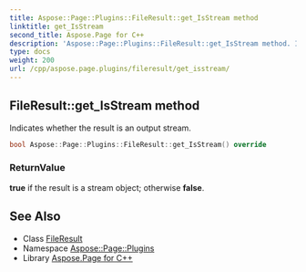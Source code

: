```yaml
---
title: Aspose::Page::Plugins::FileResult::get_IsStream method
linktitle: get_IsStream
second_title: Aspose.Page for C++
description: 'Aspose::Page::Plugins::FileResult::get_IsStream method. Indicates whether the result is an output stream in C++.'
type: docs
weight: 200
url: /cpp/aspose.page.plugins/fileresult/get_isstream/
---
```

## FileResult::get_IsStream method


Indicates whether the result is an output stream.

```cpp
bool Aspose::Page::Plugins::FileResult::get_IsStream() override
```


### ReturnValue

**true** if the result is a stream object; otherwise **false**.

## See Also

* Class [FileResult](../)
* Namespace [Aspose::Page::Plugins](../../)
* Library [Aspose.Page for C++](../../../)
